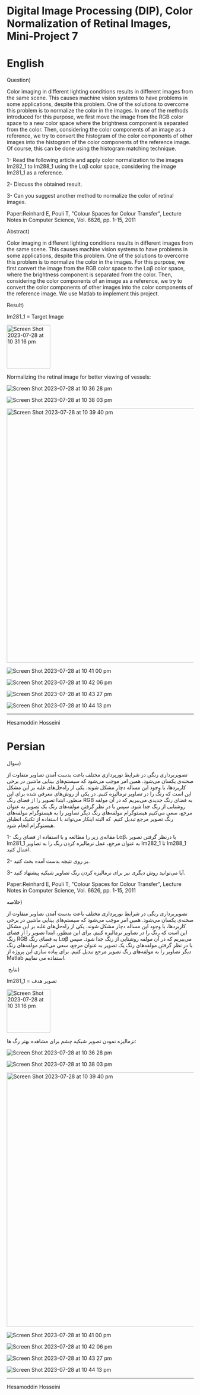 # Digital Image Processing (DIP), Color Normalization of Retinal Images, Mini-Project 7

# English

Question)

Color imaging in different lighting conditions results in different images from the same scene. This causes machine vision systems to have problems in some applications, despite this problem. One of the solutions to overcome this problem is to normalize the color in the images. In one of the methods introduced for this purpose, we first move the image from the RGB color space to a new color space where the brightness component is separated from the color. Then, considering the color components of an image as a reference, we try to convert the histogram of the color components of other images into the histogram of the color components of the reference image. Of course, this can be done using the histogram matching technique.

1- Read the following article and apply color normalization to the images Im282_1 to Im288_1 using the Lαβ color space, considering the image Im281_1 as a reference.

2- Discuss the obtained result.

3- Can you suggest another method to normalize the color of retinal images.

Paper:Reinhard E, Pouli T, "Colour Spaces for Colour Transfer", Lecture Notes in Computer Science, Vol. 6626, pp. 1-15, 2011


Abstract)

Color imaging in different lighting conditions results in different images from the same scene. This causes machine vision systems to have problems in some applications, despite this problem. One of the solutions to overcome this problem is to normalize the color in the images.
For this purpose, we first convert the image from the RGB color space to the Lαβ color space, where the brightness component is separated from the color. Then, considering the color components of an image as a reference, we try to convert the color components of other images into the color components of the reference image.
We use Matlab to implement this project.


Result)

Im281_1 = Target Image

<img width="117" alt="Screen Shot 2023-07-28 at 10 31 16 pm" src="https://github.com/HesamoddinHosseini/Color_normalization_of_retinal_images/assets/89314766/4b0d10b4-e19a-4bee-9344-9811c3ed9469">


Normalizing the retinal image for better viewing of vessels:

![Screen Shot 2023-07-28 at 10 36 28 pm](https://github.com/HesamoddinHosseini/Color_normalization_of_retinal_images/assets/89314766/0b0da0d8-674e-478a-9782-ebaf85dda32a)

![Screen Shot 2023-07-28 at 10 38 03 pm](https://github.com/HesamoddinHosseini/Color_normalization_of_retinal_images/assets/89314766/0785650c-66ce-4755-92d9-eadf79c8b1d2)

<img width="683" alt="Screen Shot 2023-07-28 at 10 39 40 pm" src="https://github.com/HesamoddinHosseini/Color_normalization_of_retinal_images/assets/89314766/103971e5-b444-43a6-97bc-ffbb1582de76">

![Screen Shot 2023-07-28 at 10 41 00 pm](https://github.com/HesamoddinHosseini/Color_normalization_of_retinal_images/assets/89314766/fffc5667-cf88-42cd-ac36-5419dccb8062)

![Screen Shot 2023-07-28 at 10 42 06 pm](https://github.com/HesamoddinHosseini/Color_normalization_of_retinal_images/assets/89314766/42ffaad6-dc23-40b5-95da-d77eb23e8616)

![Screen Shot 2023-07-28 at 10 43 27 pm](https://github.com/HesamoddinHosseini/Color_normalization_of_retinal_images/assets/89314766/718a89b8-2e88-411a-8199-ee0b22edc65a)

![Screen Shot 2023-07-28 at 10 44 13 pm](https://github.com/HesamoddinHosseini/Color_normalization_of_retinal_images/assets/89314766/3c8d31f6-24dd-4224-b4e0-12e8e57c5fa0)


------------------------
Hesamoddin Hosseini


# Persian


سوال)

تصویربرداری رنگی در شرایط نورپردازی مختلف باعث بدست آمدن تصاویر متفاوت از صحنه‌ی یکسان می‌شود. همین امر موجب می‌شود که سیستم‌های بینایی ماشین در برخی کاربردها، با وجود این مساله دچار مشکل شوند. یکی از راه‌حل‌های غلبه بر این مشکل این است که رنگ را در تصاویر نرمالیزه کنیم. در یکی از روش‌های معرفی شده برای این منظور، ابتدا تصویر را از فضای رنگ RGB به فضای رنگ جدیدی می‌ببریم که در آن مولفه روشنایی از رنگ جدا شود. سپس با در نظر گرفتن مولفه‌های رنگ یک تصویر به عنوان مرجع، سعی می‌کنیم هیستوگرام مولفه‌های رنگ دیگر تصاویر را به هیستوگرام مولفه‌های رنگ تصویر مرجع تبدیل کنیم. که البته اینکار می‌تواند با استفاده از تکنیک انطباق هیستوگرام انجام شود.

1-	مقاله‌ی زیر را مطالعه و با استفاده از فضای رنگ Lαβ، با درنظر گرفتن تصویر Im281_1 به عنوان مرجع، عمل نرمالیزه کردن رنگ را به تصاویر Im282_1 تا Im288_1 اعمال کنید.

2-	بر روی نتیجه بدست آمده بحث کنید.

3-	آیا می‌توانید روش دیگری نیز برای نرمالیزه کردن رنگ تصاویر شبکیه پیشنهاد کنید.

Paper:Reinhard E, Pouli T, "Colour Spaces for Colour Transfer", Lecture Notes in Computer Science, Vol. 6626, pp. 1-15, 2011



خلاصه)

تصویربرداری رنگی در شرایط نورپردازی مختلف باعث بدست آمدن تصاویر متفاوت از صحنه‌ی یکسان می‌شود. همین امر موجب می‌شود که سیستم‌های بینایی ماشین در برخی کاربردها، با وجود این مساله دچار مشکل شوند. یکی از راه‌حل‌های غلبه بر این مشکل این است که رنگ را در تصاویر نرمالیزه کنیم. 
برای این منظور، ابتدا تصویر را از فضای رنگ RGB به فضای رنگ Lαβ می‌ببریم که در آن مولفه روشنایی از رنگ جدا شود. سپس با در نظر گرفتن مولفه‌های رنگ یک تصویر به عنوان مرجع، سعی می‌کنیم مولفه‌های رنگ دیگر تصاویر را به مولفه‌های رنگ تصویر مرجع تبدیل کنیم.
برای پیاده سازی این پروژه از Matlab استفاده می نماییم.

 نتایح)

 
Im281_1 =  تصویر هدف

<img width="117" alt="Screen Shot 2023-07-28 at 10 31 16 pm" src="https://github.com/HesamoddinHosseini/Color_normalization_of_retinal_images/assets/89314766/4b0d10b4-e19a-4bee-9344-9811c3ed9469">


 نرمالیزه نمودن تصویر شبکیه چشم برای مشاهده بهتر رگ ها:

 ![Screen Shot 2023-07-28 at 10 36 28 pm](https://github.com/HesamoddinHosseini/Color_normalization_of_retinal_images/assets/89314766/0b0da0d8-674e-478a-9782-ebaf85dda32a)

![Screen Shot 2023-07-28 at 10 38 03 pm](https://github.com/HesamoddinHosseini/Color_normalization_of_retinal_images/assets/89314766/0785650c-66ce-4755-92d9-eadf79c8b1d2)

<img width="683" alt="Screen Shot 2023-07-28 at 10 39 40 pm" src="https://github.com/HesamoddinHosseini/Color_normalization_of_retinal_images/assets/89314766/103971e5-b444-43a6-97bc-ffbb1582de76">

![Screen Shot 2023-07-28 at 10 41 00 pm](https://github.com/HesamoddinHosseini/Color_normalization_of_retinal_images/assets/89314766/fffc5667-cf88-42cd-ac36-5419dccb8062)

![Screen Shot 2023-07-28 at 10 42 06 pm](https://github.com/HesamoddinHosseini/Color_normalization_of_retinal_images/assets/89314766/42ffaad6-dc23-40b5-95da-d77eb23e8616)

![Screen Shot 2023-07-28 at 10 43 27 pm](https://github.com/HesamoddinHosseini/Color_normalization_of_retinal_images/assets/89314766/718a89b8-2e88-411a-8199-ee0b22edc65a)

![Screen Shot 2023-07-28 at 10 44 13 pm](https://github.com/HesamoddinHosseini/Color_normalization_of_retinal_images/assets/89314766/3c8d31f6-24dd-4224-b4e0-12e8e57c5fa0)


--------------------
Hesamoddin Hosseini
